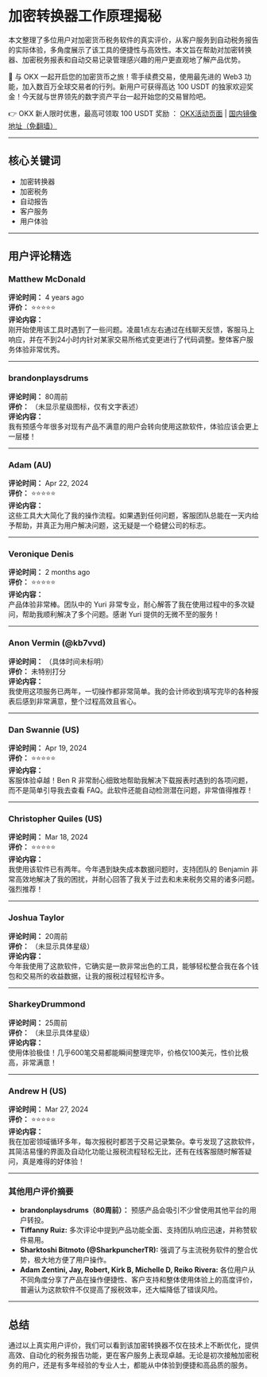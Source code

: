 # 加密转换器工作原理揭秘

本文整理了多位用户对加密货币税务软件的真实评价，从客户服务到自动税务报告的实际体验，多角度展示了该工具的便捷性与高效性。本文旨在帮助对加密转换器、加密税务报表和自动交易记录管理感兴趣的用户更直观地了解产品优势。

🚀 与 OKX 一起开启您的加密货币之旅！零手续费交易，使用最先进的 Web3 功能，加入数百万全球交易者的行列。新用户可获得高达 100 USDT 的独家欢迎奖金！今天就与世界领先的数字资产平台一起开始您的交易冒险吧。

👉 OKX 新人限时优惠，最高可领取 100 USDT 奖励 ： [OKX活动页面](https://bit.ly/OKXe) | [国内镜像地址（免翻墙）](https://bit.ly/okX)

---

## 核心关键词

- 加密转换器
- 加密税务
- 自动报告
- 客户服务
- 用户体验

---

## 用户评论精选

### Matthew McDonald  
**评论时间：** 4 years ago  
**评价：** ⭐⭐⭐⭐⭐  
**评论内容：**  
刚开始使用该工具时遇到了一些问题。凌晨1点左右通过在线聊天反馈，客服马上响应，并在不到24小时内针对某家交易所格式变更进行了代码调整。整体客户服务体验非常优秀。

---

### brandonplaysdrums  
**评论时间：** 80周前  
**评价：** （未显示星级图标，仅有文字表述）  
**评论内容：**  
我有预感今年很多对现有产品不满意的用户会转向使用这款软件，体验应该会更上一层楼！

---

### Adam (AU)  
**评论时间：** Apr 22, 2024  
**评价：** ⭐⭐⭐⭐⭐  
**评论内容：**  
这些工具大大简化了我的操作流程。如果遇到任何问题，客服团队总能在一天内给予帮助，并真正为用户解决问题，这无疑是一个稳健公司的标志。

---

### Veronique Denis  
**评论时间：** 2 months ago  
**评价：** ⭐⭐⭐⭐⭐  
**评论内容：**  
产品体验非常棒。团队中的 Yuri 非常专业，耐心解答了我在使用过程中的多次疑问，帮助我顺利解决了多个问题。感谢 Yuri 提供的无微不至的服务！

---

### Anon Vermin (@kb7vvd)  
**评论时间：** （具体时间未标明）  
**评价：** 未特别打分  
**评论内容：**  
我使用这项服务已两年，一切操作都非常简单。我的会计师收到填写完毕的各种报表后感到非常满意，整个过程高效且省心。

---

### Dan Swannie (US)  
**评论时间：** Apr 19, 2024  
**评价：** ⭐⭐⭐⭐⭐  
**评论内容：**  
客服体验卓越！Ben R 非常耐心细致地帮助我解决下载报表时遇到的各项问题，而不是简单引导我去查看 FAQ。此软件还能自动检测潜在问题，非常值得推荐！

---

### Christopher Quiles (US)  
**评论时间：** Mar 18, 2024  
**评价：** ⭐⭐⭐⭐⭐  
**评论内容：**  
我使用该软件已有两年。今年遇到缺失成本数据问题时，支持团队的 Benjamin 非常高效地解决了我的困扰，并耐心回答了我关于过去和未来税务交易的诸多问题。强烈推荐！

---

### Joshua Taylor  
**评论时间：** 20周前  
**评价：** （未显示具体星级）  
**评论内容：**  
今年我使用了这款软件，它确实是一款非常出色的工具，能够轻松整合我在各个钱包和交易所的收益数据，让我的报税过程轻松许多。

---

### SharkeyDrummond  
**评论时间：** 25周前  
**评价：** （未显示具体星级）  
**评论内容：**  
使用体验极佳！几乎600笔交易都能瞬间整理完毕，价格仅100美元，性价比极高，非常满意！

---

### Andrew H (US)  
**评论时间：** Mar 27, 2024  
**评价：** ⭐⭐⭐⭐⭐  
**评论内容：**  
我在加密领域循环多年，每次报税时都苦于交易记录繁杂。幸亏发现了这款软件，其简洁易懂的界面及自动化功能让报税流程轻松无比，还有在线客服随时解答疑问，真是难得的好体验！

---

### 其他用户评价摘要

- **brandonplaysdrums（80周前）：** 预感产品会吸引不少曾使用其他平台的用户转投。  
- **Tiffanny Ruiz:** 多次评论中提到产品功能全面、支持团队响应迅速，并称赞软件易用。  
- **Sharktoshi Bitmoto (@SharkpuncherTR):** 强调了与主流税务软件的整合优势，极大地方便了用户操作。  
- **Adam Zentini, Jay, Robert, Kirk B, Michelle D, Reiko Rivera:** 各位用户从不同角度分享了产品在操作便捷性、客户支持和整体使用体验上的高度评价，普遍认为这款软件不仅提高了报税效率，还大幅降低了错误风险。

---

## 总结

通过以上真实用户评价，我们可以看到该加密转换器不仅在技术上不断优化，提供高效、自动化的税务报告功能，更在客户服务上表现卓越。无论是初次接触加密税务的用户，还是有多年经验的专业人士，都能从中体验到便捷和高品质的服务。